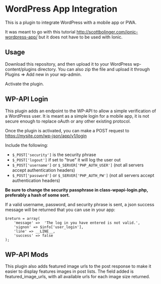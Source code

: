 # WordPress App Integration

This is a plugin to integrate WordPress with a mobile app or PWA.

It was meant to go with this tutorial http://scottbolinger.com/ionic-wordpress-app/ but it does not have to be used with Ionic.

## Usage

Download this repository, and then upload it to your WordPress wp-content/plugins directory. You can also zip the file and upload it through Plugins => Add new in your wp-admin.

Activate the plugin.

## WP-API Login

This plugin adds an endpoint to the WP-API to allow a simple verification of a WordPress user. It is meant as a simple login for a mobile app, it is not secure enough to replace oAuth or any other existing protocol.

Once the plugin is activated, you can make a POST request to https://mysite.com/wp-json/app/v1/login

Include the following:

- `$_POST['security']` is the security phrase
- `$_POST['logout']` if set to "true" it will log the user out
- `$_POST['username']` or `$_SERVER['PHP_AUTH_USER']` (not all servers accept authentication headers)
- `$_POST['password']` or `$_SERVER['PHP_AUTH_PW']` (not all servers accept authentication headers)

**Be sure to change the security passphrase in class-wpapi-login.php, preferably a hash of some sort.**

If a valid username, password, and security phrase is sent, a json success message will be returned that you can use in your app:

	$return = array(
		'message' =>  'The log in you have entered is not valid.',
		'signon' => $info['user_login'],
		'line' => __LINE__,
		'success' => false
	);

## WP-API Mods

This plugin also adds featured image urls to the post response to make it easier to display features images in post lists. The field added is featured_image_urls, with all available urls for each image size returned.